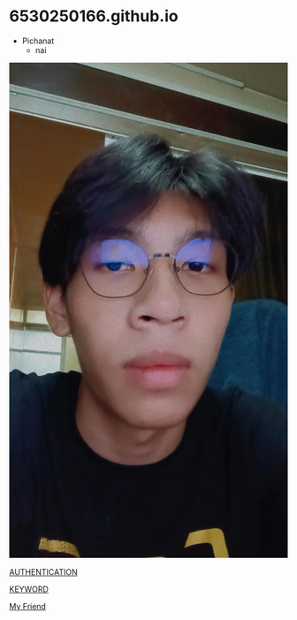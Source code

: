 # 6530250166.github.io
- Pichanat
  - nai

![cat](145610.jpg)

[AUTHENTICATION](authentication)

[KEYWORD](keyword)

[My Friend](https://github.com/realalunda/6530250395.github.io)
